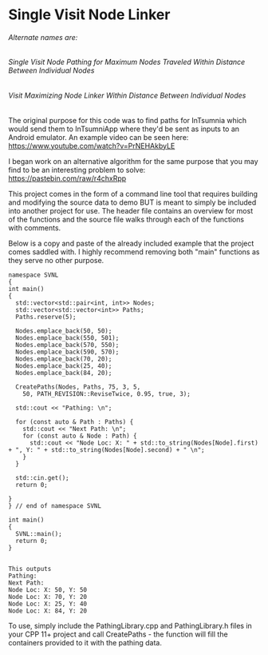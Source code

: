 # Single Visit Node Linker

###### Alternate names are:

###### Single Visit Node Pathing for Maximum Nodes Traveled Within Distance Between Individual Nodes

###### Visit Maximizing Node Linker Within Distance Between Individual Nodes

The original purpose for this code was to find paths for InTsumnia which would send them to InTsumniApp where they'd be sent as inputs to an Android emulator. An example video can be seen here: https://www.youtube.com/watch?v=PrNEHAkbyLE

I began work on an alternative algorithm for the same purpose that you may find to be an interesting problem to solve: https://pastebin.com/raw/r4chxRpp

This project comes in the form of a command line tool that requires building and modifying the source data to demo BUT is meant to simply be included into another project for use. The header file contains an overview for most of the functions and the source file walks through each of the functions with comments.

Below is a copy and paste of the already included example that the project comes saddled with. I highly recommend removing both "main" functions as they serve no other purpose.

```
namespace SVNL
{
int main()
{
  std::vector<std::pair<int, int>> Nodes;
  std::vector<std::vector<int>> Paths;
  Paths.reserve(5);

  Nodes.emplace_back(50, 50);
  Nodes.emplace_back(550, 501);
  Nodes.emplace_back(570, 550);
  Nodes.emplace_back(590, 570);
  Nodes.emplace_back(70, 20);
  Nodes.emplace_back(25, 40);
  Nodes.emplace_back(84, 20);

  CreatePaths(Nodes, Paths, 75, 3, 5,
    50, PATH_REVISION::ReviseTwice, 0.95, true, 3);

  std::cout << "Pathing: \n";

  for (const auto & Path : Paths) {
    std::cout << "Next Path: \n";
    for (const auto & Node : Path) {
      std::cout << "Node Loc: X: " + std::to_string(Nodes[Node].first) + ", Y: " + std::to_string(Nodes[Node].second) + " \n";
    }
  }

  std::cin.get();
  return 0;

}
} // end of namespace SVNL

int main()
{
  SVNL::main();
  return 0;
}


This outputs
Pathing:
Next Path:
Node Loc: X: 50, Y: 50
Node Loc: X: 70, Y: 20
Node Loc: X: 25, Y: 40
Node Loc: X: 84, Y: 20
```

To use, simply include the PathingLibrary.cpp and PathingLibrary.h files in your CPP 11+ project and call CreatePaths - the function will fill the containers provided to it with the pathing data.